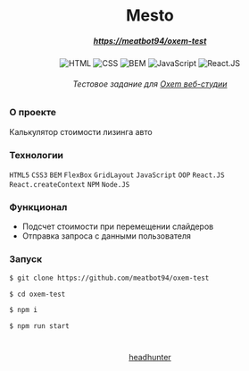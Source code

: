 <!-- <div align="center">

<h1>Oxem test</h1>
<h6>Тестовое задание для Oxem</h6>

![HTML5](https://img.shields.io/badge/Lang-HTML5-orange)
![CSS3](https://img.shields.io/badge/Lang-CSS3-blue)
![React.js](https://img.shields.io/badge/Fram-React.js-blue)
![VSCode](https://img.shields.io/badge/Tool-VSCode-blue)

</div>

<h2>О проекте</h2>

Калькулятор лизинга авто

<h3>GH Pages</h3>

<div align="center">

<h2></h2>
<h6><a href="https://blagoveschensk.hh.ru/applicant/resumes/view?resume=46964546ff09ac2ced0039ed1f57626e4e6636">перейти на headhunter</a></h6>

</div> -->

<div align="center">

# Mesto

##### [https://meatbot94/oxem-test](https://meatbot94.github.io/oxem-test/)

![HTML](https://img.shields.io/badge/-HTML5-orange)
![CSS](https://img.shields.io/badge/-CSS3-blue)
![BEM](https://img.shields.io/badge/-BEM-green)
![JavaScript](https://img.shields.io/badge/-JavaScript-yellow)
![React.JS](https://img.shields.io/badge/-React.JS-blue)

###### Тестовое задание для [Oxem веб-студии](https://oxem.ru/)

</div>

### О проекте

Калькулятор стоимости лизинга авто

### Технологии

`HTML5` `CSS3` `BEM` `FlexBox` `GridLayout` `JavaScript` `OOP` `React.JS` `React.createContext` `NPM` `Node.JS`

### Функционал

-   Подсчет стоимости при перемещении слайдеров
-   Отправка запроса с данными пользователя

### Запуск

```bash
$ git clone https://github.com/meatbot94/oxem-test

$ cd oxem-test

$ npm i

$ npm run start
```

<div align="center">

#

[headhunter](https://blagoveschensk.hh.ru/applicant/resumes/view?resume=46964546ff09ac2ced0039ed1f57626e4e6636)

</div>
